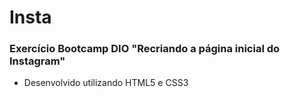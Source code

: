 # Insta
### Exercício Bootcamp DIO "Recriando a página inicial do Instagram"
- Desenvolvido utilizando HTML5 e CSS3
